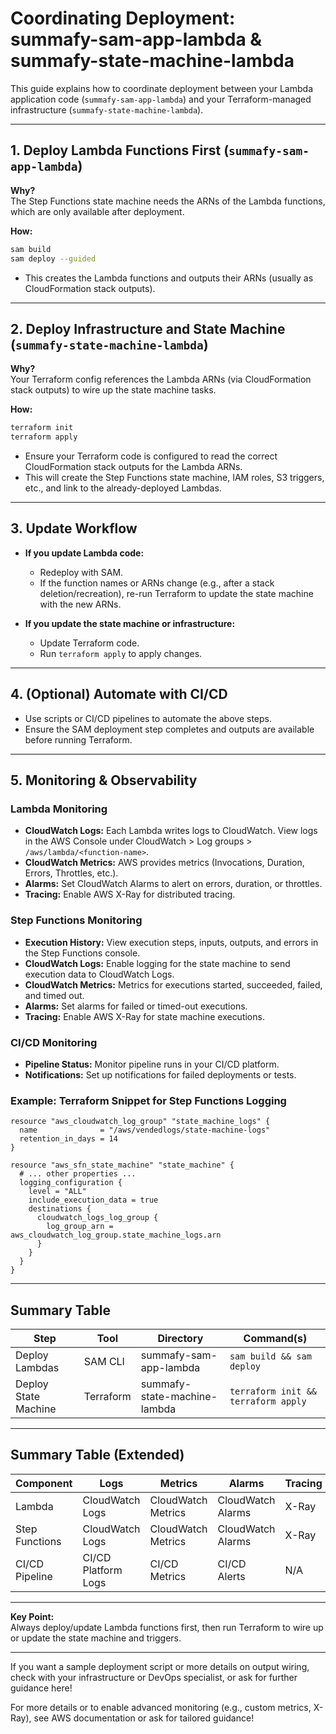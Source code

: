 # Coordinating Deployment: summafy-sam-app-lambda & summafy-state-machine-lambda

This guide explains how to coordinate deployment between your Lambda application code (`summafy-sam-app-lambda`) and your Terraform-managed infrastructure (`summafy-state-machine-lambda`).

---

## 1. Deploy Lambda Functions First (`summafy-sam-app-lambda`)

**Why?**  
The Step Functions state machine needs the ARNs of the Lambda functions, which are only available after deployment.

**How:**
```bash
sam build
sam deploy --guided
```
- This creates the Lambda functions and outputs their ARNs (usually as CloudFormation stack outputs).

---

## 2. Deploy Infrastructure and State Machine (`summafy-state-machine-lambda`)

**Why?**  
Your Terraform config references the Lambda ARNs (via CloudFormation stack outputs) to wire up the state machine tasks.

**How:**
```bash
terraform init
terraform apply
```
- Ensure your Terraform code is configured to read the correct CloudFormation stack outputs for the Lambda ARNs.
- This will create the Step Functions state machine, IAM roles, S3 triggers, etc., and link to the already-deployed Lambdas.

---

## 3. Update Workflow

- **If you update Lambda code:**
  - Redeploy with SAM.
  - If the function names or ARNs change (e.g., after a stack deletion/recreation), re-run Terraform to update the state machine with the new ARNs.

- **If you update the state machine or infrastructure:**
  - Update Terraform code.
  - Run `terraform apply` to apply changes.

---

## 4. (Optional) Automate with CI/CD
- Use scripts or CI/CD pipelines to automate the above steps.
- Ensure the SAM deployment step completes and outputs are available before running Terraform.

---

## 5. Monitoring & Observability

### Lambda Monitoring
- **CloudWatch Logs:** Each Lambda writes logs to CloudWatch. View logs in the AWS Console under CloudWatch > Log groups > `/aws/lambda/<function-name>`.
- **CloudWatch Metrics:** AWS provides metrics (Invocations, Duration, Errors, Throttles, etc.).
- **Alarms:** Set CloudWatch Alarms to alert on errors, duration, or throttles.
- **Tracing:** Enable AWS X-Ray for distributed tracing.

### Step Functions Monitoring
- **Execution History:** View execution steps, inputs, outputs, and errors in the Step Functions console.
- **CloudWatch Logs:** Enable logging for the state machine to send execution data to CloudWatch Logs.
- **CloudWatch Metrics:** Metrics for executions started, succeeded, failed, and timed out.
- **Alarms:** Set alarms for failed or timed-out executions.
- **Tracing:** Enable AWS X-Ray for state machine executions.

### CI/CD Monitoring
- **Pipeline Status:** Monitor pipeline runs in your CI/CD platform.
- **Notifications:** Set up notifications for failed deployments or tests.

### Example: Terraform Snippet for Step Functions Logging

```hcl
resource "aws_cloudwatch_log_group" "state_machine_logs" {
  name              = "/aws/vendedlogs/state-machine-logs"
  retention_in_days = 14
}

resource "aws_sfn_state_machine" "state_machine" {
  # ... other properties ...
  logging_configuration {
    level = "ALL"
    include_execution_data = true
    destinations {
      cloudwatch_logs_log_group {
        log_group_arn = aws_cloudwatch_log_group.state_machine_logs.arn
      }
    }
  }
}
```

---

## Summary Table

| Step                 | Tool      | Directory                    | Command(s)                        |
|----------------------|-----------|------------------------------|------------------------------------|
| Deploy Lambdas       | SAM CLI   | summafy-sam-app-lambda       | `sam build && sam deploy`          |
| Deploy State Machine | Terraform | summafy-state-machine-lambda | `terraform init && terraform apply`|

---

## Summary Table (Extended)

| Component       | Logs                | Metrics             | Alarms            | Tracing   |
|-----------------|---------------------|---------------------|-------------------|-----------|
| Lambda          | CloudWatch Logs     | CloudWatch Metrics  | CloudWatch Alarms | X-Ray     |
| Step Functions  | CloudWatch Logs     | CloudWatch Metrics  | CloudWatch Alarms | X-Ray     |
| CI/CD Pipeline  | CI/CD Platform Logs | CI/CD Metrics       | CI/CD Alerts      | N/A       |

---

**Key Point:**  
Always deploy/update Lambda functions first, then run Terraform to wire up or update the state machine and triggers.

---

If you want a sample deployment script or more details on output wiring, check with your infrastructure or DevOps specialist, or ask for further guidance here!

For more details or to enable advanced monitoring (e.g., custom metrics, X-Ray), see AWS documentation or ask for tailored guidance!
